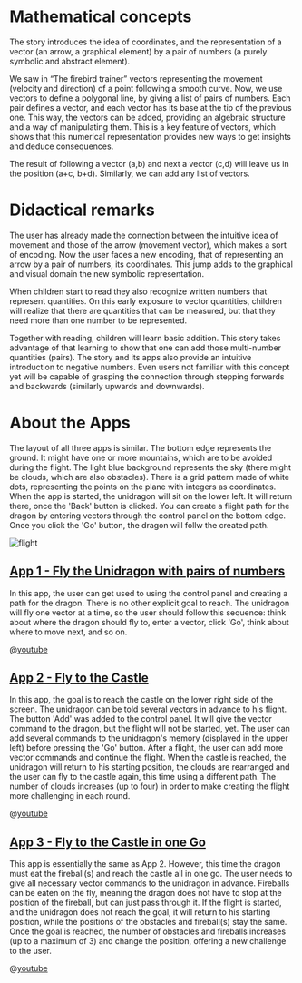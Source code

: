 # Mathematical concepts
The story introduces the idea of coordinates, and the representation of a vector (an arrow, a graphical element) by a pair of numbers (a purely symbolic and abstract element).

We saw in “The firebird trainer” vectors representing the movement (velocity and direction) of a point following a smooth curve. Now, we use vectors to define a polygonal line, by giving a list of pairs of numbers. Each pair defines a vector, and each vector has its base at the tip of the previous one. This way, the vectors can be added, providing an algebraic structure and a way of manipulating them. This is a key feature of vectors, which shows that this numerical representation provides new ways to get insights and deduce consequences.

The result of following a vector (a,b) and next a vector (c,d) will leave us in the position (a+c, b+d). Similarly, we can add any list of vectors. 

# Didactical remarks

The user has already made the connection between the intuitive idea of movement and those of the arrow (movement vector), which makes a sort of encoding. Now the user faces a new encoding, that of representing an arrow by a pair of numbers, its coordinates. This jump adds to the graphical and visual domain the new symbolic representation.

When children start to read they also recognize written numbers that represent quantities. On this early exposure to vector quantities, children will realize that there are quantities that can be measured, but that they need more than one number to be represented.

Together with reading, children will learn basic addition. This story takes advantage of that learning to show that one can add those multi-number quantities (pairs). The story and its apps also provide an intuitive introduction to negative numbers. Even users not familiar with this concept yet will be capable of grasping the connection through stepping forwards and backwards (similarly upwards and downwards).


# About the Apps
The layout of all three apps is similar. The bottom edge represents the ground. It might have one or more mountains, which are to be avoided during the flight. The light blue background represents the sky (there might be clouds, which are also obstacles). There is a grid pattern made of white dots, representing the points on the plane with integers as coordinates. When the app is started, the unidragon will sit on the lower left. It will return there, once the 'Back' button is clicked. You can create a flight path for the dragon by entering vectors through the control panel on the bottom edge. Once you click the 'Go' button, the dragon will follw the created path.

![flight](stories/fire-2/img/_align-center_/flight.png)


## [App 1 - Fly the Unidragon with pairs of numbers]($HUB_URL/apps/?appNumber=0&story=fire-2)

In this app, the user can get used to using the control panel and creating a path for the dragon. There is no other explicit goal to reach. The unidragon will fly one vector at a time, so the user should follow this sequence: think about where the dragon should fly to, enter a vector, click 'Go', think about where to move next, and so on.

@[youtube](bI3p7GuIWUw?_align-center_)

## [App 2 - Fly to the Castle]($HUB_URL/apps/?appNumber=1&story=fire-2)

In this app, the goal is to reach the castle on the lower right side of the screen. The unidragon can be told several vectors in advance to his flight. The button 'Add' was added to the control panel. It will give the vector command to the dragon, but the flight will not be started, yet. The user can add several commands to the unidragon's memory (displayed in the upper left) before pressing the 'Go' button. After a flight, the user can add more vector commands and continue the flight. When the castle is reached, the unidragon will return to his starting position, the clouds are rearranged and the user can fly to the castle again, this time using a different path. The number of clouds increases (up to four) in order to make creating the flight more challenging in each round.

@[youtube](lF0J5v_--9E?_align-center_)

## [App 3 - Fly to the Castle in one Go]($HUB_URL/apps/?appNumber=2&story=fire-2)

This app is essentially the same as App 2. However, this time the dragon must eat the fireball(s) and reach the castle all in one go. The user needs to give all necessary vector commands to the unidragon in advance. Fireballs can be eaten on the fly, meaning the dragon does not have to stop at the position of the fireball, but can just pass through it. If the flight is started, and the unidragon does not reach the goal, it will return to his starting position, while the positions of the obstacles and fireball(s) stay the same. Once the goal is reached, the number of obstacles and fireballs increases (up to a maximum of 3) and change the position, offering a new challenge to the user.

@[youtube](cWujLpATMPI?_align-center_)

